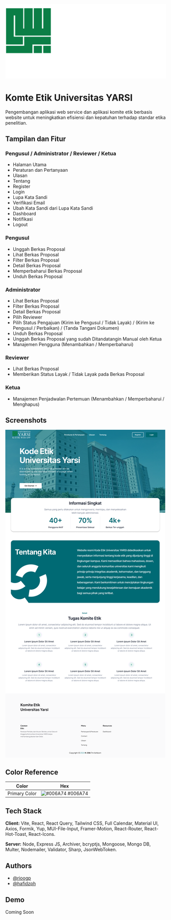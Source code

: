 
![Logo](Logo_K-etik.png)


# Komte Etik Universitas YARSI

Pengembangan aplikasi web service dan aplikasi komite etik berbasis website untuk meningkatkan efisiensi dan kepatuhan terhadap standar etika penelitian.



## Tampilan dan Fitur
### Pengusul / Administrator / Reviewer / Ketua
- Halaman Utama
- Peraturan dan Pertanyaan
- Ulasan
- Tentang
- Register
- Login
- Lupa Kata Sandi
- Verifikasi Email
- Ubah Kata Sandi dari Lupa Kata Sandi
- Dashboard
- Notifikasi
- Logout

### Pengusul
- Unggah Berkas Proposal
- Lihat Berkas Proposal
- Filter Berkas Proposal
- Detail Berkas Proposal
- Memperbaharui Berkas Proposal
- Unduh Berkas Proposal

### Administrator
- Lihat Berkas Proposal
- Filter Berkas Proposal
- Detail Berkas Proposal
- Pilih Reviewer
- Pilih Status Pengajuan (Kirim ke Pengusul / Tidak Layak) / (Kirim ke Pengusul / Perbaikan) / (Tanda Tangani Dokumen)
- Unduh Berkas Proposal
- Unggah Berkas Proposal yang sudah Ditandatangin Manual oleh Ketua
- Manajemen Pengguna (Menambahkan / Memperbaharui)

### Reviewer
- Lihat Berkas Proposal
- Memberikan Status Layak / Tidak Layak pada Berkas Proposal

### Ketua
- Manajemen Penjadwalan Pertemuan (Menambahkan / Memperbaharui / Menghapus)

## Screenshots

![App Screenshot](Landing-Page.png)

## Color Reference

| Color             | Hex                                                                |
| ----------------- | ------------------------------------------------------------------ |
| Primary Color | ![#006A74](https://via.placeholder.com/10/006A74?text=+) #006A74 |



## Tech Stack

**Client:** Vite, React, React Query, Tailwind CSS, Full Calendar, Material UI, Axios, Formik, Yup, MUI-File-Input, Framer-Motion, React-Router, React-Hot-Toast, React-Icons.

**Server:** Node, Express JS, Archiver, bcryptjs, Mongoose, Mongo DB, Multer, Nodemailer, Validator, Sharp, JsonWebToken.


## Authors

- [@rioogp](https://www.github.com/rioogp)
- [@hafidzph](https://www.github.com/hafidzph)


## Demo

Coming Soon

